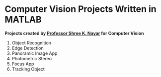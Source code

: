 # Computer Vision Projects Written in MATLAB

**Projects created by [Professor Shree K. Nayar](http://www.cs.columbia.edu/~nayar/) for Computer Vision**

1. Object Recognition
2. Edge Detection
3. Panoramic Image App
4. Photometric Stereo
5. Focus App
6. Tracking Object
